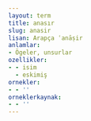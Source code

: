 ```yaml
---
layout: term
title: anasır
slug: anasir
lisan: Arapça ʿanāṣir
anlamlar:
- Ögeler, unsurlar
ozellikler:
- - isim
  - eskimiş
ornekler:
- - ''
orneklerkaynak:
- - ''
---
```

